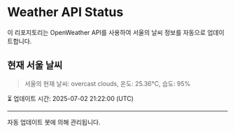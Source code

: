 
# Weather API Status

이 리포지토리는 OpenWeather API를 사용하여 서울의 날씨 정보를 자동으로 업데이트합니다.

## 현재 서울 날씨
> 서울의 현재 날씨: overcast clouds, 온도: 25.36°C, 습도: 95%

⏳ 업데이트 시간: 2025-07-02 21:22:00 (UTC)

---
자동 업데이트 봇에 의해 관리됩니다.

